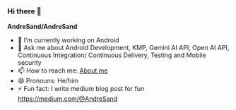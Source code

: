 ### Hi there 👋


**AndreSand/AndreSand** 


- 🔭  I’m currently working on Android 
- 💬  Ask me about Android Development, KMP, Gemini AI API, Open AI API, Continuous Integration/ Continuous Delivery, Testing and Mobile security
- 📫  How to reach me: [About me](https://andresand.github.io/andres-about-me/)
- 😄  Pronouns: He/him
- ⚡ Fun fact: I write medium blog post for fun https://medium.com/@AndreSand


